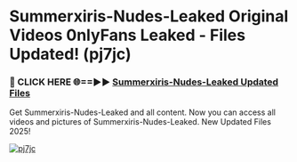 # Summerxiris-Nudes-Leaked Original Videos 0nlyFans Leaked - Files Updated! (pj7jc)

<h3>🔴 CLICK HERE 🌐==►► <a href="https://tinyurl.com/yc6ubb5a" rel="nofollow">Summerxiris-Nudes-Leaked Updated Files</a></h3>

Get Summerxiris-Nudes-Leaked and all content. Now you can access all videos and pictures of Summerxiris-Nudes-Leaked. New Updated Files 2025!

[![pj7jc](https://i.imgur.com/7eu0CRL.gif)](https://tinyurl.com/yc6ubb5a)
